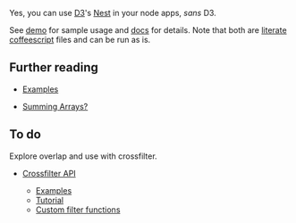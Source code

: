 Yes, you can use [D3](http://http://d3js.org)'s [Nest](https://github.com/mbostock/d3/wiki/Arrays#-nest) in your node apps, *sans* D3.

See [demo](demo.coffee.md) for sample usage and [docs](docs.coffee.md) for
details. Note that both are [literate coffeescript](http://coffeescript.org/#literate) files and can be run as is.


## Further reading

* [Examples](http://bl.ocks.org/phoebebright/raw/3176159/)

* [Summing Arrays?](http://stackoverflow.com/questions/13379912/javascript-summing-arrays-using-d3-nest)


## To do

Explore overlap and use with crossfilter.

* [Crossfilter API](https://github.com/square/crossfilter/wiki/API-Reference)

  * [Examples](http://bl.ocks.org/phoebebright/raw/3822981/)
  * [Tutorial](http://eng.wealthfront.com/2012/09/explore-your-multivariate-data-with-crossfilter.html)
  * [Custom filter functions](https://github.com/square/crossfilter/pull/36)
